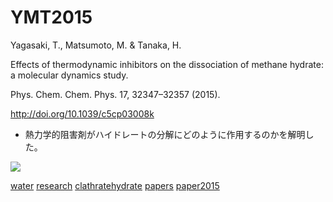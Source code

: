 # YMT2015

Yagasaki, T., Matsumoto, M. & Tanaka, H.

Effects of thermodynamic inhibitors on the dissociation of methane hydrate: a molecular dynamics study.

Phys. Chem. Chem. Phys. 17, 32347–32357 (2015).

http://doi.org/10.1039/c5cp03008k


* 熱力学的阻害剤がハイドレートの分解にどのように作用するのかを解明した。

![](https://i.gyazo.com/b84bb4aac1676bc17641d875fdbdb98e.jpg)





[water](water.md) [research](research.md) [clathratehydrate](clathratehydrate.md) [papers](papers.md) [paper2015](paper2015.md) 


